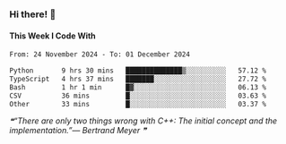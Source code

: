 ### Hi there! 👋

#### This Week I Code With
<!--START_SECTION:waka-->

```txt
From: 24 November 2024 - To: 01 December 2024

Python       9 hrs 30 mins   ██████████████▒░░░░░░░░░░   57.12 %
TypeScript   4 hrs 37 mins   ███████░░░░░░░░░░░░░░░░░░   27.72 %
Bash         1 hr 1 min      █▓░░░░░░░░░░░░░░░░░░░░░░░   06.13 %
CSV          36 mins         █░░░░░░░░░░░░░░░░░░░░░░░░   03.63 %
Other        33 mins         █░░░░░░░░░░░░░░░░░░░░░░░░   03.37 %
```

<!--END_SECTION:waka-->

<!--STARTS_HERE_QUOTE_README-->
<i>❝“There are only two things wrong with C++:  The initial concept and the implementation.”— Bertrand Meyer   ❞</i>
<!--ENDS_HERE_QUOTE_README-->
